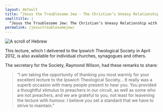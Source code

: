 ```yaml
---
layout: default
title: “Jesus the Troublesome Jew - The Christian’s Uneasy Relationship with the Old Testament” | Jack N. Lawson
smalltitle: |
  “Jesus the Troublesome Jew: The Christian’s Uneasy Relationship with the Old Testament”
permalink: /jesustroublesomejew/
---
```

![A scroll of Hebrew](http://jacknlawson.com/images/troublesomejew.jpg)

This lecture, which I delivered to the Ipswich Theological Society in April 2012, is also available for individual churches, synagogues and others.

The secretary for the Society, Raymond Wilson, had these remarks to share:

> “I am taking the opportunity of thanking you most warmly for your excellent lecture to the Ipswich Theological Society… It really was a superb occasion with many people present to hear you. You provided a thoughtful stimulus to preachers in our circuit, as well as some who are not preachers, and we are grateful to you, not least for leavening the lecture with humour. I believe you set a standard that we have to strive to maintain.”
